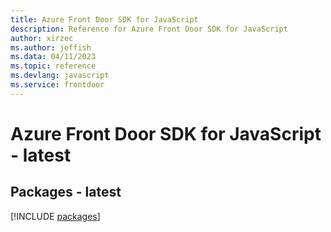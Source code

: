 ```yaml
---
title: Azure Front Door SDK for JavaScript
description: Reference for Azure Front Door SDK for JavaScript
author: xirzec
ms.author: jeffish
ms.data: 04/11/2023
ms.topic: reference
ms.devlang: javascript
ms.service: frontdoor
---
```

# Azure Front Door SDK for JavaScript - latest
## Packages - latest
[!INCLUDE [packages](front-door-index.md)]